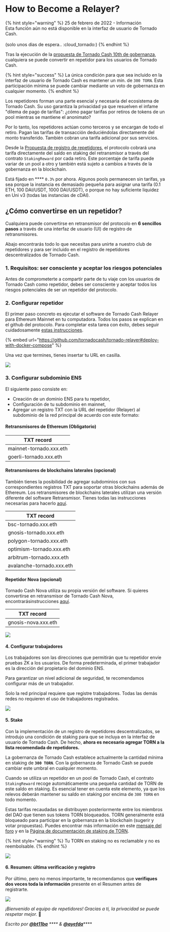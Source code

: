 # How to Become a Relayer?

{% hint style="warning" %}
25 de febrero de 2022 - Información\
Esta función aún no está disponible en la interfaz de usuario de Tornado Cash.\
\
(solo unos dias de espera.. :cloud\_tornado:)
{% endhint %}

Tras la ejecución de la [propuesta de Tornado Cash 10th de gobernanza](https://tornadocash.eth.link/governance/10), cualquiera se puede convertir en repetidor para los usuarios de Tornado Cash.

{% hint style="success" %}
La única condición para que sea incluido en la interfaz de usuario de Tornado Cash es mantener un min. de `300 TORN`. Esta participación mínima se puede cambiar mediante un voto de gobernanza en cualquier momento.
{% endhint %}

Los repetidores forman una parte esencial y necesaria del ecosistema de Tornado Cash. Su uso garantiza la privacidad ya que resuelven el infame "dilema de pago de tarifas": ¿cómo pagar tarifas por retiros de tokens de un pool mientras se mantiene el anonimato?

Por lo tanto, los repetidores actúan como terceros y se encargan de todo el retiro. Pagan las tarifas de transacción deduciéndolas directamente del monto transferido. También cobran una tarifa adicional por sus servicios.

Desde la [Propuesta de registro de repetidores](https://tornadocash.eth.link/governance/10), el protocolo cobrará una tarifa directamente del saldo en staking del retransmisor a través del contrato `StakingReward` por cada retiro. Este porcentaje de tarifa puede variar de un pool a otro y también está sujeto a cambios a través de la gobernanza en la blockchain.

Está fijado en **** `0.3%` por ahora. Algunos pools permanecen sin tarifas, ya sea porque la instancia es demasiado pequeña para asignar una tarifa (0.1 ETH, 100 DAI/USDT, 1000 DAI/USDT), o porque no hay suficiente liquidez en Uni v3 (todas las instancias de cDAI).

## ¿Cómo convertirse en un repetidor?

Cualquiera puede convertirse en retransmisor del protocolo en **6 sencillos pasos** a través de una interfaz de usuario (UI) de registro de retransmisores.

Abajo encontrarás todo lo que necesitas para unirte a nuestro club de repetidores y para ser incluido en el registro de repetidores descentralizados de Tornado Cash.

### 1. Requisitos: ser consciente y aceptar los riesgos potenciales

Antes de comprometerte a compartir parte de tu viaje con los usuarios de Tornado Cash como repetidor, debes ser consciente y aceptar todos los riesgos potenciales de ser un repetidor del protocolo.

### 2. Configurar repetidor

El primer paso concreto es ejecutar el software de Tornado Cash Relayer para Ethereum Mainnet en tu computadora. Todos los pasos se explican en el github del protocolo. Para completar esta tarea con éxito, debes seguir cuidadosamente [estas instrucciones](https://github.com/tornadocash/tornado-relayer#deploy-with-docker-compose).

{% embed url="https://github.com/tornadocash/tornado-relayer#deploy-with-docker-compose" %}

Una vez que termines, tienes insertar tu URL en casilla.

![](../.gitbook/assets/2.png)

### 3. Configurar subdominio ENS

El siguiente paso consiste en:

* Creación de un dominio ENS para tu repetidor,
* Configuración de tu subdominio en mainnet,
* Agregar un registro TXT con la URL del repetidor (Relayer) al subdominio de la red principal de acuerdo con este formato:

#### Retransmisores de Ethereum (Obligatorio)

| TXT record              |
| ----------------------- |
| mainnet-tornado.xxx.eth |
| goerli-tornado.xxx.eth  |

#### **Retransmisores de blockchains laterales (opcional)**

También tienes la posibilidad de agregar subdominios con sus correspondientes registros TXT para soportar otras blockchains además de Ethereum. Los retransmisores de blockchains laterales utilizan una versión diferente del software Retransmisor. Tienes todas las instrucciones necesarias para hacerlo [aquí](https://github.com/tornadocash/tornado-relayer/blob/light/README.md).

| TXT record                |
| ------------------------- |
| bsc-tornado.xxx.eth       |
| gnosis-tornado.xxx.eth    |
| polygon-tornado.xxx.eth   |
| optimism-tornado.xxx.eth  |
| arbitrum-tornado.xxx.eth  |
| avalanche-tornado.xxx.eth |

#### Repetidor Nova (opcional)

Tornado Cash Nova utiliza su propia versión del software. Si quieres convertirse en retransmisor de Tornado Cash Nova, encontrarásinstrucciones [aquí](https://github.com/tornadocash/tornado-pool-relayer#deploy-with-docker-compose).

| TXT record          |
| ------------------- |
| gnosis-nova.xxx.eth |

![](../.gitbook/assets/3.png)

#### 4. Configurar trabajadores

Los trabajadores son las direcciones que permitirán que tu repetidor envíe pruebas ZK a los usuarios. De forma predeterminada, el primer trabajador es la dirección del propietario del dominio ENS.

Para garantizar un nivel adicional de seguridad, te recomendamos configurar más de un trabajador.

Solo la red principal requiere que registre trabajadores. Todas las demás redes no requieren el uso de trabajadores registrados.

![](<../.gitbook/assets/4 (1).png>)

#### 5. Stake

Con la implementación de un registro de repetidores descentralizados, se introdujo una condición de staking para que se incluya en la interfaz de usuario de Tornado Cash. De hecho, **ahora es necesario agregar TORN a la lista recomendada de repetidores.**

La gobernanza de Tornado Cash establece actualmente la cantidad mínima en staking de **`300 TORN`**. Con la gobernanza de Tornado Cash se puede cambiar este umbral en cualquier momento.

Cuando se utiliza un repetidor en un pool de Tornado Cash, el contrato `StakingReward` recoge automáticamente una pequeña cantidad de TORN de este saldo en staking. Es esencial tener en cuenta este elemento, ya que los relevos deberán mantener su saldo en staking por encima de `300 TORN` en todo momento.

Estas tarifas recaudadas se distribuyen posteriormente entre los miembros del DAO que tienen sus tokens TORN bloqueados. TORN generalmente está bloqueado para participar en la gobernanza en la blockchain (sugerir y votar propuestas). Puedes encontrar más información en este [mensaje del foro](https://torn.community/t/proposal-relayer-registry-setting-parameters-after-audit/2134) y en la [Página de documentación de staking de TORN](staking.md).

{% hint style="warning" %}
Tu TORN en staking no es reclamable y no es reembolsable.
{% endhint %}

![](../.gitbook/assets/5.png)

#### 6. Resumen: última verificación y registro

Por último, pero no menos importante, te recomendamos que **verifiques dos veces toda la información** presente en el Resumen antes de registrarte.

![](../.gitbook/assets/6.png)

_¡Bienvenido al equipo de repetidores! Gracias a ti, la privacidad se puede respetar mejor._ 💚



_Escrito por_ [_**@bt11ba**_](https://torn.community/u/bt11ba/) _**** &_ [_**@ayefda**_](https://torn.community/u/ayefda)****
